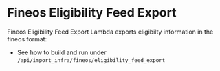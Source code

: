 # Fineos Eligibility Feed Export

Fineos Eligibility Feed Export Lambda exports eligibilty information in the fineos format:

- See how to build and run under `/api/import_infra/fineos/eligibility_feed_export`
